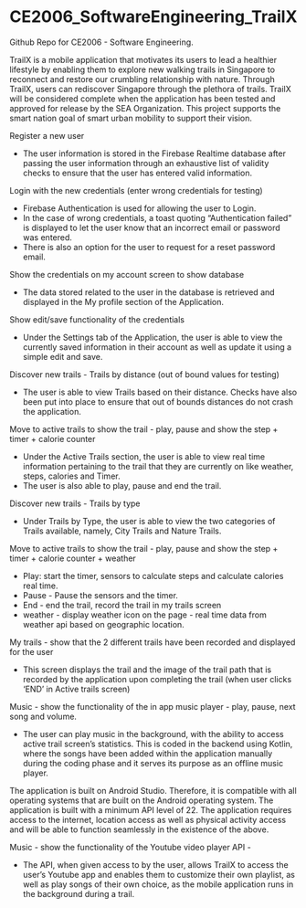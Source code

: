# CE2006_SoftwareEngineering_TrailX
Github Repo for CE2006 - Software Engineering.

TrailX is a mobile application that motivates its users to lead a healthier lifestyle by enabling them to explore new walking trails in Singapore to reconnect and restore our crumbling relationship with nature. Through TrailX, users can rediscover Singapore through the plethora of trails. TrailX will be considered complete when the application has been tested and approved for release by the SEA Organization. This project supports the smart nation goal of smart urban mobility to support their vision. 

Register a new user
- The user information is stored in the Firebase Realtime database after passing the user information through an exhaustive list of validity checks to ensure that the user has entered valid information.

Login with the new credentials (enter wrong credentials for testing)
- Firebase Authentication is used for allowing the user to Login.
- In the case of wrong credentials, a toast quoting “Authentication failed” is displayed to let the user know that an incorrect email or password was entered.
- There is also an option for the user to request for a reset password email.

Show the credentials on my account screen to show database 
- The data stored related to the user in the database is retrieved and displayed in the My profile section of the Application.

Show edit/save functionality of the credentials 
- Under the Settings tab of the Application, the user is able to view the currently saved information in their account as well as update it using a simple edit and save.

Discover new trails - Trails by distance (out of bound values for testing)
- The user is able to view Trails based on their distance. Checks have also been put into place to ensure that out of bounds distances do not crash the application.

Move to active trails to show the trail - play, pause and show the step + timer + calorie counter 
- Under the Active Trails section, the user is able to view real time information pertaining to the trail that they are currently on like weather, steps, calories and Timer.
- The user is also able to play, pause and end the trail.

Discover new trails - Trails by type
- Under Trails by Type, the user is able to view the two categories of Trails available, namely, City Trails and Nature Trails.

Move to active trails to show the trail - play, pause and show the step + timer + calorie counter + weather
- Play: start the timer, sensors to calculate steps and calculate calories real time.
- Pause - Pause the sensors and the timer.
- End - end the trail, record the trail in my trails screen 
- weather - display weather icon on the page - real time data from weather api based on geographic location. 

My trails - show that the 2 different trails have been recorded and displayed for the user
- This screen displays the trail and the image of the trail path that is recorded by the application upon completing the trail (when user clicks ‘END’ in Active trails screen) 

Music - show the functionality of the in app music player - play, pause, next song and volume. 
- The user can play music in the background, with the ability to access active trail screen’s statistics. This is coded in the backend using Kotlin, where the songs have been added within the application manually during the coding phase and it serves its purpose as an offline music player.

The application is built on Android Studio. Therefore, it is compatible with all operating systems that are built on the Android operating system. The application is built with a minimum API level of 22. The application requires access to the internet, location access as well as physical activity access and will be able to function seamlessly in the existence of the above.

Music - show the functionality of the Youtube video player API - 
- The API, when given access to by the user, allows TrailX to access the user’s Youtube app and enables them to customize their own playlist, as well as play songs of their own choice, as the mobile application runs in the background during a trail. 
